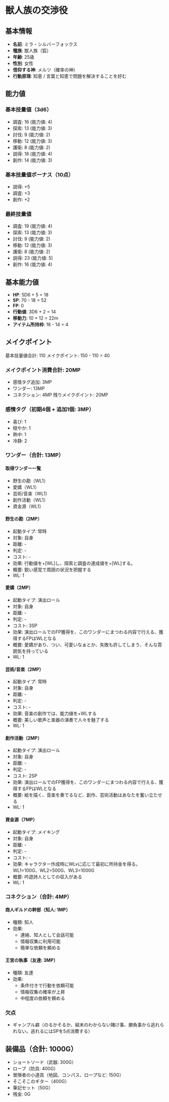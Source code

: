 # 獣人族の交渉役

## 基本情報
- **名前**: ミラ・シルバーフォックス
- **種族**: 獣人族（狐）
- **年齢**: 25歳
- **性別**: 女性
- **信仰する神**: メルツ（確率の神）
- **行動原理**: 知恵 / 言葉と知恵で問題を解決することを好む

## 能力値
### 基本技量値（3d6）
- 調査: 16 (能力値: 4)
- 探索: 13 (能力値: 3)
- 討伐: 9 (能力値: 2)
- 移動: 12 (能力値: 3)
- 護衛: 8 (能力値: 2)
- 説得: 18 (能力値: 4)
- 創作: 14 (能力値: 3)

### 基本技量値ボーナス（10点）
- 説得: +5
- 調査: +3
- 創作: +2

### 最終技量値
- 調査: 19 (能力値: 4)
- 探索: 13 (能力値: 3)
- 討伐: 9 (能力値: 2)
- 移動: 12 (能力値: 3)
- 護衛: 8 (能力値: 2)
- 説得: 23 (能力値: 5)
- 創作: 16 (能力値: 4)

## 基本能力値
- **HP**: 5D6 + 5 = 18
- **SP**: 70 - 18 = 52
- **FP**: 0
- **行動値**: 3D6 + 2 = 14
- **移動力**: 10 + 12 = 22m
- **アイテム所持枠**: 18 - 14 = 4

## メイクポイント
基本技量値合計: 110
メイクポイント: 150 - 110 = 40

### メイクポイント消費合計: 20MP
- 感情タグ追加: 3MP
- ワンダー: 13MP
- コネクション: 4MP
残りメイクポイント: 20MP

### 感情タグ（初期4個 + 追加1個: 3MP）
- 喜び: 1
- 穏やか: 1
- 熱中: 1
- 冷静: 2

### ワンダー（合計: 13MP）

#### 取得ワンダー一覧
- 野生の勘（WL1）
- 愛嬌（WL1）
- 芸術/音楽（WL1）
- 創作活動（WL1）
- 資金源（WL1）

#### 野生の勘（2MP）
- 起動タイプ: 常時
- 対象: 自身
- 距離: -
- 判定: -
- コスト: -
- 効果: 行動値を+[WL]し、探索と調査の達成値を+[WL]する。
- 概要: 鋭い感覚で周囲の状況を把握する
- WL: 1

#### 愛嬌（2MP）
- 起動タイプ: 演出ロール
- 対象: 自身
- 距離: -
- 判定: -
- コスト: 3SP
- 効果: 演出ロールでのFP獲得を、このワンダーにまつわる内容で行える、獲得するFPはWLとなる
- 概要: 愛嬌があり、つい、可愛いなぁとか、失敗も許してしまう、そんな雰囲気を持っている
- WL: 1

#### 芸術/音楽（2MP）
- 起動タイプ: 常時
- 対象: 自身
- 距離: -
- 判定: -
- コスト: -
- 効果: 音楽の創作では、能力値を+WLする
- 概要: 美しい歌声と楽器の演奏で人々を魅了する
- WL: 1

#### 創作活動（2MP）
- 起動タイプ: 演出ロール
- 対象: 自身
- 距離: -
- 判定: -
- コスト: 2SP
- 効果: 演出ロールでのFP獲得を、このワンダーにまつわる内容で行える、獲得するFPはWLとなる
- 概要: 絵を描く、音楽を奏でるなど、創作、芸術活動はあなたを奮い立たせる
- WL: 1

#### 資金源（7MP）
- 起動タイプ: メイキング
- 対象: 自身
- 距離: -
- 判定: -
- コスト: -
- 効果: キャラクター作成時にWLvに応じて最初に所持金を得る。WL1=100G、WL2=500G、WL3=1000G
- 概要: 吟遊詩人としての収入がある
- WL: 1

### コネクション（合計: 4MP）
#### 商人ギルドの幹部（知人: 1MP）
- 種類: 知人
- 効果:
  - 連絡、知人として会話可能
  - 情報収集に利用可能
  - 簡単な依頼を頼める

#### 王宮の執事（友達: 3MP）
- 種類: 友達
- 効果:
  - 条件付きで行動を依頼可能
  - 情報収集の確率が上昇
  - 中程度の依頼を頼める

### 欠点
- ギャンブル癖（のるかそるか、結末のわからない賭け事、勝負事から逃れられない。逃れるにはSPを5点消費する）

## 装備品（合計: 1000G）
- ショートソード（武器: 300G）
- ローブ（防具: 400G）
- 冒険者の小道具（地図、コンパス、ロープなど: 150G）
- そこそこのギター（400G）
- 筆記セット（50G）
- 残金: 0G
